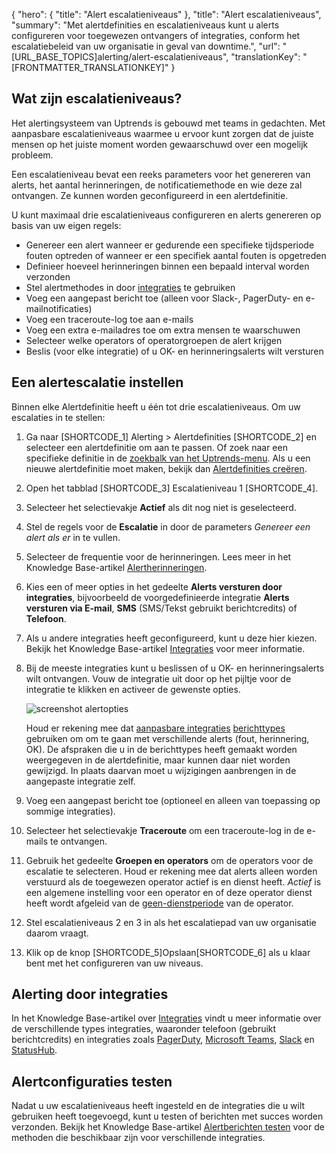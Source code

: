 {
  "hero": {
    "title": "Alert escalatieniveaus"
  },
  "title": "Alert escalatieniveaus",
  "summary": "Met alertdefinities en escalatieniveaus kunt u alerts configureren voor toegewezen ontvangers of integraties, conform het escalatiebeleid van uw organisatie in geval van downtime.",
  "url": "[URL_BASE_TOPICS]alerting/alert-escalatieniveaus",
  "translationKey": "[FRONTMATTER_TRANSLATIONKEY]"
}

## Wat zijn escalatieniveaus?

Het alertingsysteem van Uptrends is gebouwd met teams in gedachten. Met aanpasbare escalatieniveaus waarmee u ervoor kunt zorgen dat de juiste mensen op het juiste moment worden gewaarschuwd over een mogelijk probleem. 

Een escalatieniveau bevat een reeks parameters voor het genereren van alerts, het aantal herinneringen, de notificatiemethode en wie deze zal ontvangen. Ze kunnen worden geconfigureerd in een alertdefinitie.

U kunt maximaal drie escalatieniveaus configureren en alerts genereren op basis van uw eigen regels:

- Genereer een alert wanneer er gedurende een specifieke tijdsperiode fouten optreden of wanneer er een specifiek aantal fouten is opgetreden
- Definieer hoeveel herinneringen binnen een bepaald interval worden verzonden
- Stel alertmethodes in door [integraties]([LINK_URL_1]) te gebruiken
- Voeg een aangepast bericht toe (alleen voor Slack-, PagerDuty- en e-mailnotificaties)
- Voeg een traceroute-log toe aan e-mails
- Voeg een extra e-mailadres toe om extra mensen te waarschuwen
- Selecteer welke operators of operatorgroepen de alert krijgen
- Beslis (voor elke integratie) of u OK- en herinneringsalerts wilt versturen

## Een alertescalatie instellen

Binnen elke Alertdefinitie heeft u één tot drie escalatieniveaus. Om uw escalaties in te stellen:

1. Ga naar [SHORTCODE_1] Alerting > Alertdefinities [SHORTCODE_2] en selecteer een alertdefinitie om aan te passen. Of zoek naar een specifieke definitie in de [zoekbalk van het Uptrends-menu]([LINK_URL_2]). Als u een nieuwe alertdefinitie moet maken, bekijk dan [Alertdefinities creëren]([LINK_URL_3]).
2. Open het tabblad [SHORTCODE_3] Escalatieniveau 1 [SHORTCODE_4].
3. Selecteer het selectievakje **Actief** als dit nog niet is geselecteerd.
4. Stel de regels voor de **Escalatie** in door de parameters *Genereer een alert als er* in te vullen.
5. Selecteer de frequentie voor de herinneringen. Lees meer in het Knowledge Base-artikel [Alertherinneringen]([LINK_URL_4]).
6. Kies een of meer opties in het gedeelte **Alerts versturen door integraties**, bijvoorbeeld de voorgedefinieerde integratie **Alerts versturen via E-mail**, **SMS** (SMS/Tekst gebruikt berichtcredits) of **Telefoon**. 
7. Als u andere integraties heeft geconfigureerd, kunt u deze hier kiezen. Bekijk het Knowledge Base-artikel [Integraties]([LINK_URL_5]) voor meer informatie.
8. Bij de meeste integraties kunt u beslissen of u OK- en herinneringsalerts wilt ontvangen. Vouw de integratie uit door op het pijltje voor de integratie te klikken en activeer de gewenste opties. 

   ![screenshot alertopties]([LINK_URL_6])

   Houd er rekening mee dat [aanpasbare integraties]([LINK_URL_7]) [berichttypes]([LINK_URL_8]) gebruiken om om te gaan met verschillende alerts (fout, herinnering, OK). De afspraken die u in de berichttypes heeft gemaakt worden weergegeven in de alertdefinitie, maar kunnen daar niet worden gewijzigd. In plaats daarvan moet u wijzigingen aanbrengen in de aangepaste integratie zelf. 
9. Voeg een aangepast bericht toe (optioneel en alleen van toepassing op sommige integraties).
10. Selecteer het selectievakje **Traceroute** om een traceroute-log in de e-mails te ontvangen.
11. Gebruik het gedeelte **Groepen en operators** om de operators voor de escalatie te selecteren. Houd er rekening mee dat alerts alleen worden verstuurd als de toegewezen operator actief is en dienst heeft. *Actief* is een algemene instelling voor een operator en of deze operator dienst heeft wordt afgeleid van de [geen-dienstperiode]([LINK_URL_9]) van de operator.
12. Stel escalatieniveaus 2 en 3 in als het escalatiepad van uw organisatie daarom vraagt. 
13. Klik op de knop [SHORTCODE_5]Opslaan[SHORTCODE_6] als u klaar bent met het configureren van uw niveaus.

## Alerting door integraties

In het Knowledge Base-artikel over [Integraties]([LINK_URL_10]) vindt u meer informatie over de verschillende types integraties, waaronder telefoon (gebruikt berichtcredits) en integraties zoals [PagerDuty]([LINK_URL_11]), [Microsoft Teams]([LINK_URL_12]), [Slack]([LINK_URL_13]) en [StatusHub]([LINK_URL_14]).

## Alertconfiguraties testen

Nadat u uw escalatieniveaus heeft ingesteld en de integraties die u wilt gebruiken heeft toegevoegd, kunt u testen of berichten met succes worden verzonden. Bekijk het Knowledge Base-artikel [Alertberichten testen]([LINK_URL_15]) voor de methoden die beschikbaar zijn voor verschillende integraties.